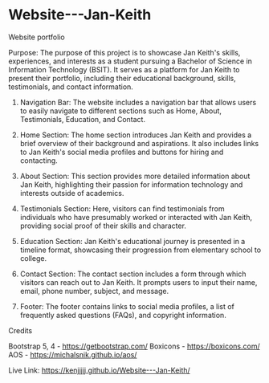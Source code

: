 # Website---Jan-Keith
Website portfolio

Purpose:
The purpose of this project is to showcase Jan Keith's skills, experiences, and interests as a student pursuing a Bachelor of Science in Information Technology (BSIT). It serves as a platform for Jan Keith to present their portfolio, including their educational background, skills, testimonials, and contact information.


1. Navigation Bar: The website includes a navigation bar that allows users to easily navigate to different sections such as Home, About, Testimonials, Education, and Contact.

2. Home Section: The home section introduces Jan Keith and provides a brief overview of their background and aspirations. It also includes links to Jan Keith's social media profiles and buttons for hiring and contacting.

3. About Section: This section provides more detailed information about Jan Keith, highlighting their passion for information technology and interests outside of academics.

4. Testimonials Section: Here, visitors can find testimonials from individuals who have presumably worked or interacted with Jan Keith, providing social proof of their skills and character.

5. Education Section: Jan Keith's educational journey is presented in a timeline format, showcasing their progression from elementary school to college.

6. Contact Section: The contact section includes a form through which visitors can reach out to Jan Keith. It prompts users to input their name, email, phone number, subject, and message.

7. Footer: The footer contains links to social media profiles, a list of frequently asked questions (FAQs), and copyright information.

Credits

Bootstrap 5, 4 - https://getbootstrap.com/
Boxicons - https://boxicons.com/
AOS - https://michalsnik.github.io/aos/

Live Link:  https://kenjjjjj.github.io/Website---Jan-Keith/
